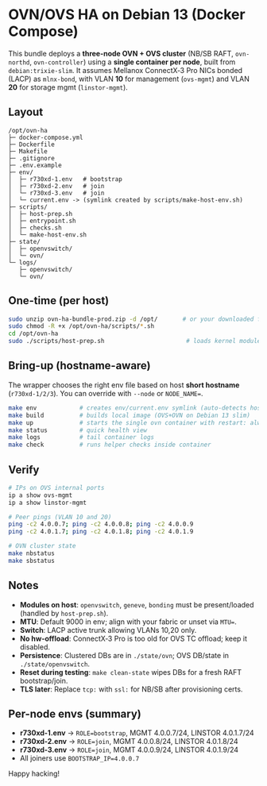 # OVN/OVS HA on Debian 13 (Docker Compose)

This bundle deploys a **three-node OVN + OVS cluster** (NB/SB RAFT, `ovn-northd`, `ovn-controller`) using a **single container per node**, built from `debian:trixie-slim`. It assumes Mellanox ConnectX‑3 Pro NICs bonded (LACP) as `mlnx-bond`, with VLAN **10** for management (`ovs-mgmt`) and VLAN **20** for storage mgmt (`linstor-mgmt`).

## Layout
```
/opt/ovn-ha
├─ docker-compose.yml
├─ Dockerfile
├─ Makefile
├─ .gitignore
├─ .env.example
├─ env/
│  ├─ r730xd-1.env   # bootstrap
│  ├─ r730xd-2.env   # join
│  └─ r730xd-3.env   # join
│  └─ current.env -> (symlink created by scripts/make-host-env.sh)
├─ scripts/
│  ├─ host-prep.sh
│  ├─ entrypoint.sh
│  ├─ checks.sh
│  └─ make-host-env.sh
├─ state/
│  ├─ openvswitch/
│  └─ ovn/
└─ logs/
   ├─ openvswitch/
   └─ ovn/
```

## One-time (per host)
```bash
sudo unzip ovn-ha-bundle-prod.zip -d /opt/       # or your downloaded filename
sudo chmod -R +x /opt/ovn-ha/scripts/*.sh
cd /opt/ovn-ha
sudo ./scripts/host-prep.sh                       # loads kernel modules, bond (if needed), tunes NICs
```

## Bring-up (hostname-aware)
The wrapper chooses the right env file based on host **short hostname** (`r730xd-1/2/3`). You can override with `--node` or `NODE_NAME=`.

```bash
make env            # creates env/current.env symlink (auto-detects hostname)
make build          # builds local image (OVS+OVN on Debian 13 slim)
make up             # starts the single ovn container with restart: always
make status         # quick health view
make logs           # tail container logs
make check          # runs helper checks inside container
```

## Verify
```bash
# IPs on OVS internal ports
ip a show ovs-mgmt
ip a show linstor-mgmt

# Peer pings (VLAN 10 and 20)
ping -c2 4.0.0.7; ping -c2 4.0.0.8; ping -c2 4.0.0.9
ping -c2 4.0.1.7; ping -c2 4.0.1.8; ping -c2 4.0.1.9

# OVN cluster state
make nbstatus
make sbstatus
```

## Notes
- **Modules on host**: `openvswitch`, `geneve`, `bonding` must be present/loaded (handled by `host-prep.sh`).
- **MTU**: Default 9000 in env; align with your fabric or unset via `MTU=`.
- **Switch**: LACP active trunk allowing VLANs 10,20 only.
- **No hw-offload**: ConnectX‑3 Pro is too old for OVS TC offload; keep it disabled.
- **Persistence**: Clustered DBs are in `./state/ovn`; OVS DB/state in `./state/openvswitch`.
- **Reset during testing**: `make clean-state` wipes DBs for a fresh RAFT bootstrap/join.
- **TLS later**: Replace `tcp:` with `ssl:` for NB/SB after provisioning certs.

## Per-node envs (summary)
- **r730xd-1.env** → `ROLE=bootstrap`, MGMT 4.0.0.7/24, LINSTOR 4.0.1.7/24
- **r730xd-2.env** → `ROLE=join`, MGMT 4.0.0.8/24, LINSTOR 4.0.1.8/24
- **r730xd-3.env** → `ROLE=join`, MGMT 4.0.0.9/24, LINSTOR 4.0.1.9/24
- All joiners use `BOOTSTRAP_IP=4.0.0.7`

Happy hacking!

